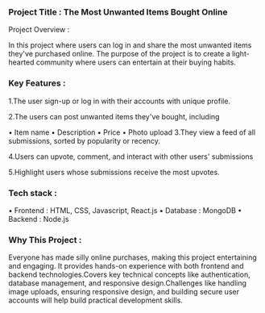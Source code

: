  ### Project Title : The Most Unwanted Items Bought Online

Project Overview : 

   In this project where users can log in and share the most unwanted items they've purchased online. The purpose of the project is to create a light-hearted community where users can entertain at their buying habits.

 ### Key Features :

1.The user sign-up or log in with their accounts with unique profile.

2.The users can post unwanted items they've bought, including

 • Item name
 • Description
 • Price
 • Photo upload
3.They view a feed of all submissions, sorted by popularity or recency.

4.Users can upvote, comment, and interact with other users' submissions

5.Highlight users whose submissions receive the most upvotes.

 ### Tech stack :

 • Frontend : HTML, CSS, Javascript, React.js
 • Database : MongoDB
 • Backend : Node.js

 ### Why This Project :

Everyone has made silly online purchases, making this project entertaining and engaging. It provides hands-on experience with both frontend and backend technologies.Covers key technical concepts like authentication, database management, and responsive design.Challenges like handling image uploads, ensuring responsive design, and building secure user accounts will help build practical development skills.